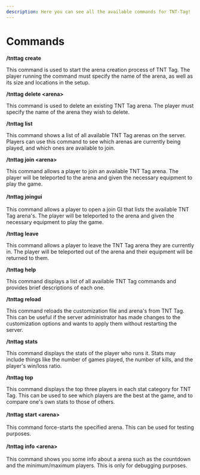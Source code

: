 ```yaml
---
description: Here you can see all the available commands for TNT-Tag!
---
```


# Commands

**/tnttag create**

This command is used to start the arena creation process of TNT Tag. The player running the command must specify the name of the arena, as well as its size and locations in the setup.

**/tnttag delete \<arena>**

This command is used to delete an existing TNT Tag arena. The player must specify the name of the arena they wish to delete.

**/tnttag list**

This command shows a list of all available TNT Tag arenas on the server. Players can use this command to see which arenas are currently being played, and which ones are available to join.

**/tnttag join \<arena>**

This command allows a player to join an available TNT Tag arena. The player will be teleported to the arena and given the necessary equipment to play the game.\
\
**/tnttag joingui**\
\
This command allows a player to open a join GI that lists the available TNT Tag arena's. The player will be teleported to the arena and given the necessary equipment to play the game.

**/tnttag leave**

This command allows a player to leave the TNT Tag arena they are currently in. The player will be teleported out of the arena and their equipment will be returned to them.

**/tnttag help**

This command displays a list of all available TNT Tag commands and provides brief descriptions of each one.

**/tnttag reload**

This command reloads the customization file and arena's from TNT Tag. This can be useful if the server administrator has made changes to the customization options and wants to apply them without restarting the server.

**/tnttag stats**

This command displays the stats of the player who runs it. Stats may include things like the number of games played, the number of kills, and the player's win/loss ratio.

**/tnttag top**

This command displays the top three players in each stat category for TNT Tag. This can be used to see which players are the best at the game, and to compare one's own stats to those of others.\
\
**/tnttag start \<arena>**\
\
This command force-starts the specified arena. This can be used for testing purposes.\
\
**/tnttag info \<arena>**\
\
This command shows you some info about a arena such as the countdown and the minimum/maximum players. This is only for debugging purposes.
